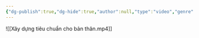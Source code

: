 ```yaml
---
{"dg-publish":true,"dg-hide":true,"author":null,"type":"video","genre":"dating","tags":["motivation","dating"],"title":"Xây dựng tiêu chuẩn cho bản thân","permalink":"/ban-than/motivation/xay-dung-tieu-chuan-cho-ban-than/","hide":true,"dgPassFrontmatter":true}
---
```



![[Xây dựng tiêu chuẩn cho bản thân.mp4]]